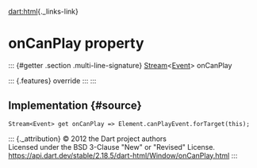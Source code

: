 [dart:html](../../dart-html/dart-html-library){._links-link}

onCanPlay property
==================

::: {#getter .section .multi-line-signature}
[Stream](../../dart-async/stream-class)\<[Event](../event-class)\>
onCanPlay

::: {.features}
override
:::
:::

Implementation {#source}
--------------

``` {.language-dart data-language="dart"}
Stream<Event> get onCanPlay => Element.canPlayEvent.forTarget(this);
```

::: {._attribution}
© 2012 the Dart project authors\
Licensed under the BSD 3-Clause \"New\" or \"Revised\" License.\
<https://api.dart.dev/stable/2.18.5/dart-html/Window/onCanPlay.html>
:::
